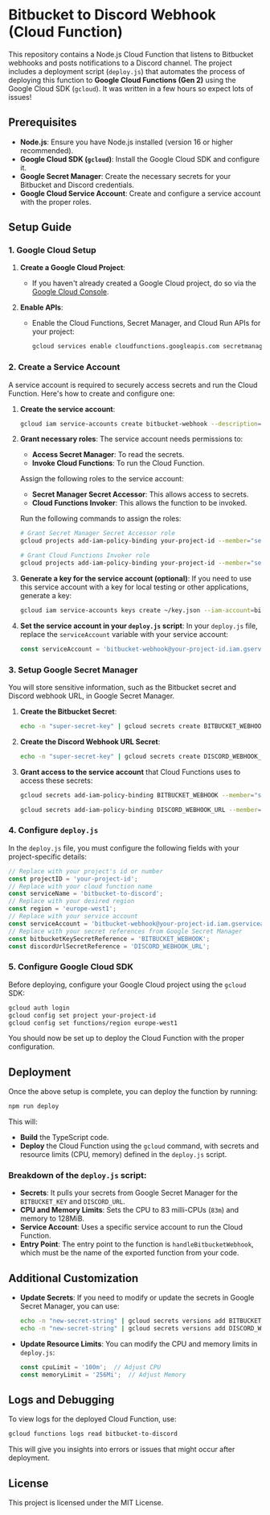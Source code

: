 
# Bitbucket to Discord Webhook (Cloud Function)

This repository contains a Node.js Cloud Function that listens to Bitbucket webhooks and posts notifications to a Discord channel. The project includes a deployment script (`deploy.js`) that automates the process of deploying this function to **Google Cloud Functions (Gen 2)** using the Google Cloud SDK (`gcloud`). It was written in a few hours so expect lots of issues!

## Prerequisites

- **Node.js**: Ensure you have Node.js installed (version 16 or higher recommended).
- **Google Cloud SDK (`gcloud`)**: Install the Google Cloud SDK and configure it.
- **Google Secret Manager**: Create the necessary secrets for your Bitbucket and Discord credentials.
- **Google Cloud Service Account**: Create and configure a service account with the proper roles.

## Setup Guide

### 1. Google Cloud Setup

1. **Create a Google Cloud Project**:
   - If you haven't already created a Google Cloud project, do so via the [Google Cloud Console](https://console.cloud.google.com/).
   
2. **Enable APIs**:
   - Enable the Cloud Functions, Secret Manager, and Cloud Run APIs for your project:
     ```bash
     gcloud services enable cloudfunctions.googleapis.com secretmanager.googleapis.com run.googleapis.com
     ```

### 2. Create a Service Account

A service account is required to securely access secrets and run the Cloud Function. Here's how to create and configure one:

1. **Create the service account**:
   ```bash
   gcloud iam service-accounts create bitbucket-webhook --description="Service account for Bitbucket to Discord webhook" --display-name="Bitbucket Webhook Service Account"
   ```

2. **Grant necessary roles**:
   The service account needs permissions to:
   - **Access Secret Manager**: To read the secrets.
   - **Invoke Cloud Functions**: To run the Cloud Function.

   Assign the following roles to the service account:

   - **Secret Manager Secret Accessor**: This allows access to secrets.
   - **Cloud Functions Invoker**: This allows the function to be invoked.

   Run the following commands to assign the roles:

   ```bash
   # Grant Secret Manager Secret Accessor role
   gcloud projects add-iam-policy-binding your-project-id --member="serviceAccount:bitbucket-webhook@your-project-id.iam.gserviceaccount.com" --role="roles/secretmanager.secretAccessor"

   # Grant Cloud Functions Invoker role
   gcloud projects add-iam-policy-binding your-project-id --member="serviceAccount:bitbucket-webhook@your-project-id.iam.gserviceaccount.com" --role="roles/cloudfunctions.invoker"
   ```

3. **Generate a key for the service account (optional)**:
   If you need to use this service account with a key for local testing or other applications, generate a key:

   ```bash
   gcloud iam service-accounts keys create ~/key.json --iam-account=bitbucket-webhook@your-project-id.iam.gserviceaccount.com
   ```

4. **Set the service account in your `deploy.js` script**:
   In your `deploy.js` file, replace the `serviceAccount` variable with your service account:

   ```javascript
   const serviceAccount = 'bitbucket-webhook@your-project-id.iam.gserviceaccount.com';
   ```

### 3. Setup Google Secret Manager

You will store sensitive information, such as the Bitbucket secret and Discord webhook URL, in Google Secret Manager.

1. **Create the Bitbucket Secret**:
   ```bash
   echo -n "super-secret-key" | gcloud secrets create BITBUCKET_WEBHOOK --data-file=-
   ```

2. **Create the Discord Webhook URL Secret**:
   ```bash
   echo -n "super-secret-key" | gcloud secrets create DISCORD_WEBHOOK_URL --data-file=-

   ```

3. **Grant access to the service account** that Cloud Functions uses to access these secrets:
   ```bash
   gcloud secrets add-iam-policy-binding BITBUCKET_WEBHOOK --member="serviceAccount:bitbucket-webhook@your-project-id.iam.gserviceaccount.com" --role="roles/secretmanager.secretAccessor"

   gcloud secrets add-iam-policy-binding DISCORD_WEBHOOK_URL --member="serviceAccount:bitbucket-webhook@your-project-id.iam.gserviceaccount.com" --role="roles/secretmanager.secretAccessor"
   ```

### 4. Configure `deploy.js`

In the `deploy.js` file, you must configure the following fields with your project-specific details:

```javascript
// Replace with your project's id or number
const projectID = 'your-project-id';
// Replace with your cloud function name
const serviceName = 'bitbucket-to-discord';
// Replace with your desired region
const region = 'europe-west1';
// Replace with your service account
const serviceAccount = 'bitbucket-webhook@your-project-id.iam.gserviceaccount.com';
// Replace with your secret references from Google Secret Manager
const bitbucketKeySecretReference = 'BITBUCKET_WEBHOOK';
const discordUrlSecretReference = 'DISCORD_WEBHOOK_URL';
```

### 5. Configure Google Cloud SDK

Before deploying, configure your Google Cloud project using the `gcloud` SDK:

```bash
gcloud auth login
gcloud config set project your-project-id
gcloud config set functions/region europe-west1
```

You should now be set up to deploy the Cloud Function with the proper configuration.

## Deployment

Once the above setup is complete, you can deploy the function by running:

```bash
npm run deploy
```

This will:
- **Build** the TypeScript code.
- **Deploy** the Cloud Function using the `gcloud` command, with secrets and resource limits (CPU, memory) defined in the `deploy.js` script.

### Breakdown of the `deploy.js` script:

- **Secrets**: It pulls your secrets from Google Secret Manager for the `BITBUCKET_KEY` and `DISCORD_URL`.
- **CPU and Memory Limits**: Sets the CPU to 83 milli-CPUs (`83m`) and memory to 128MiB.
- **Service Account**: Uses a specific service account to run the Cloud Function.
- **Entry Point**: The entry point to the function is `handleBitbucketWebhook`, which must be the name of the exported function from your code.

## Additional Customization

- **Update Secrets**: If you need to modify or update the secrets in Google Secret Manager, you can use:
  ```bash
  echo -n "new-secret-string" | gcloud secrets versions add BITBUCKET_WEBHOOK --data-file=-
  echo -n "new-secret-string" | gcloud secrets versions add DISCORD_WEBHOOK_URL --data-file=-
  ```

- **Update Resource Limits**: You can modify the CPU and memory limits in `deploy.js`:
  ```javascript
  const cpuLimit = '100m';  // Adjust CPU
  const memoryLimit = '256Mi';  // Adjust Memory
  ```

## Logs and Debugging

To view logs for the deployed Cloud Function, use:

```bash
gcloud functions logs read bitbucket-to-discord
```

This will give you insights into errors or issues that might occur after deployment.

## License

This project is licensed under the MIT License.
